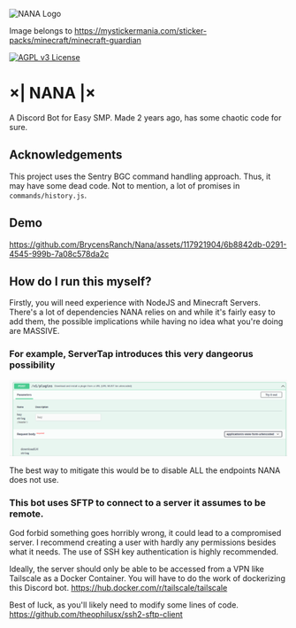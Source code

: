﻿![NANA Logo](https://i.pinimg.com/originals/45/7b/45/457b45387c03f3e1e29693f46fb27d90.png)

Image belongs to https://mystickermania.com/sticker-packs/minecraft/minecraft-guardian


[![AGPL v3 License](https://img.shields.io/github/license/ad-aures/castopod?color=blue&style=for-the-badge)](http://www.gnu.org/licenses/agpl-3.0)


# ×| NANA |×

A Discord Bot for Easy SMP. Made 2 years ago, has some chaotic code for sure.


## Acknowledgements

This project uses the Sentry BGC command handling approach. Thus, it may have some dead code. Not to mention, a lot of promises in `commands/history.js`.

## Demo


https://github.com/BrycensRanch/Nana/assets/117921904/6b8842db-0291-4545-999b-7a08c578da2c



## How do I run this myself?

Firstly, you will need experience with NodeJS and Minecraft Servers. 
There's a lot of dependencies NANA relies on and while it's fairly easy to add them, the possible implications while having no idea what you're doing are MASSIVE.

### For example, ServerTap introduces this very dangeorus possibility

![img.png](docs/img.png)

The best way to mitigate this would be to disable ALL the endpoints NANA does not use.
### This bot uses SFTP to connect to a server it assumes to be remote.

God forbid something goes horribly wrong, it could lead to a compromised server.
I recommend creating a user with hardly any permissions besides what it needs. The use of SSH key authentication is highly recommended. 

Ideally, the server should only be able to be accessed from a VPN like Tailscale as a Docker Container. You will have to do the work of dockerizing this Discord bot. https://hub.docker.com/r/tailscale/tailscale

Best of luck, as you'll likely need to modify some lines of code.
https://github.com/theophilusx/ssh2-sftp-client

